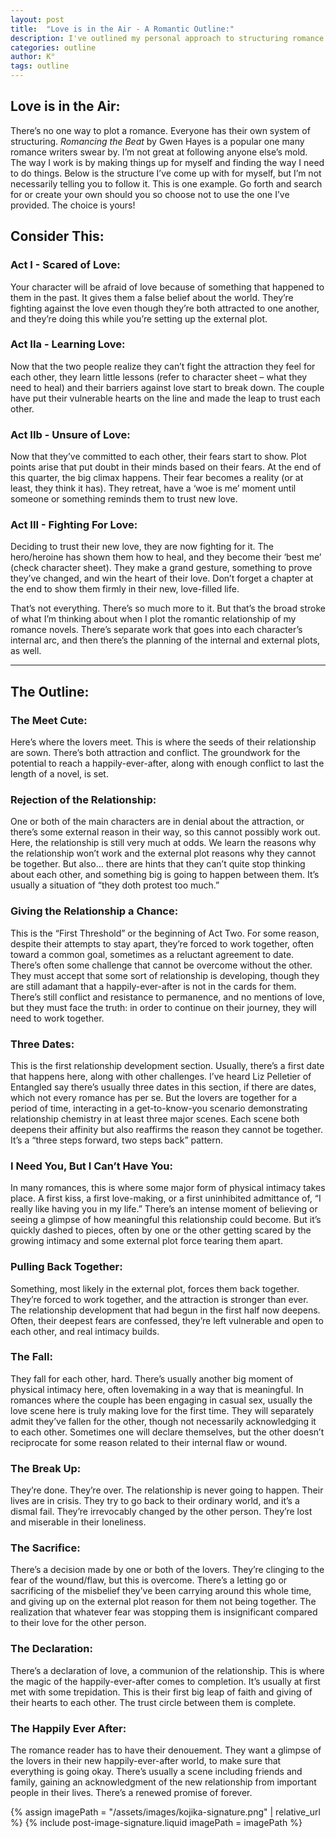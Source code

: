 ```yaml
---
layout: post
title:  "Love is in the Air - A Romantic Outline:"
description: I've outlined my personal approach to structuring romance novels, breaking down both the three-act framework and the detailed beats that build a compelling love story. From the initial meet-cute through to the happily ever after, each stage carefully balances character growth with relationship development. While popular frameworks like Romancing the Beat work for many writers, I've found this structure helps craft authentic romantic arcs that feel both emotionally satisfying and naturally paced.
categories: outline
author: K°
tags: outline
---
```


## Love is in the Air:
There’s no one way to plot a romance. Everyone has their own system of structuring. *Romancing the Beat* by Gwen Hayes is a popular one many romance writers swear by. I’m not great at following anyone else’s mold. The way I work is by making things up for myself and finding the way I need to do things. Below is the structure I’ve come up with for myself, but I’m not necessarily telling you to follow it. This is one example. Go forth and search for or create your own should you so choose not to use the one I’ve provided. The choice is yours!

## Consider This:
### Act I - Scared of Love:  
Your character will be afraid of love because of something that happened to them in the past. It gives them a false belief about the world. They’re fighting against the love even though they’re both attracted to one another, and they’re doing this while you’re setting up the external plot.

### Act IIa - Learning Love:  
Now that the two people realize they can’t fight the attraction they feel for each other, they learn little lessons (refer to character sheet – what they need to heal) and their barriers against love start to break down. The couple have put their vulnerable hearts on the line and made the leap to trust each other.

### Act IIb - Unsure of Love:  
Now that they’ve committed to each other, their fears start to show. Plot points arise that put doubt in their minds based on their fears. At the end of this quarter, the big climax happens. Their fear becomes a reality (or at least, they think it has). They retreat, have a ‘woe is me’ moment until someone or something reminds them to trust new love.

### Act III - Fighting For Love:  
Deciding to trust their new love, they are now fighting for it. The hero/heroine has shown them how to heal, and they become their ‘best me’ (check character sheet). They make a grand gesture, something to prove they’ve changed, and win the heart of their love. Don’t forget a chapter at the end to show them firmly in their new, love-filled life.

That’s not everything. There’s so much more to it. But that’s the broad stroke of what I’m thinking about when I plot the romantic relationship of my romance novels. There’s separate work that goes into each character’s internal arc, and then there’s the planning of the internal and external plots, as well.

---

## The Outline:
### The Meet Cute:  
Here’s where the lovers meet. This is where the seeds of their relationship are sown. There’s both attraction and conflict. The groundwork for the potential to reach a happily-ever-after, along with enough conflict to last the length of a novel, is set.

### Rejection of the Relationship:  
One or both of the main characters are in denial about the attraction, or there’s some external reason in their way, so this cannot possibly work out. Here, the relationship is still very much at odds. We learn the reasons why the relationship won’t work and the external plot reasons why they cannot be together. But also… there are hints that they can’t quite stop thinking about each other, and something big is going to happen between them. It’s usually a situation of “they doth protest too much.”

### Giving the Relationship a Chance:  
This is the “First Threshold” or the beginning of Act Two. For some reason, despite their attempts to stay apart, they’re forced to work together, often toward a common goal, sometimes as a reluctant agreement to date. There’s often some challenge that cannot be overcome without the other. They must accept that some sort of relationship is developing, though they are still adamant that a happily-ever-after is not in the cards for them. There’s still conflict and resistance to permanence, and no mentions of love, but they must face the truth: in order to continue on their journey, they will need to work together.

### Three Dates:  
This is the first relationship development section. Usually, there’s a first date that happens here, along with other challenges. I’ve heard Liz Pelletier of Entangled say there’s usually three dates in this section, if there are dates, which not every romance has per se. But the lovers are together for a period of time, interacting in a get-to-know-you scenario demonstrating relationship chemistry in at least three major scenes. Each scene both deepens their affinity but also reaffirms the reason they cannot be together. It’s a “three steps forward, two steps back” pattern.

### I Need You, But I Can’t Have You:  
In many romances, this is where some major form of physical intimacy takes place. A first kiss, a first love-making, or a first uninhibited admittance of, “I really like having you in my life.” There’s an intense moment of believing or seeing a glimpse of how meaningful this relationship could become. But it’s quickly dashed to pieces, often by one or the other getting scared by the growing intimacy and some external plot force tearing them apart.

### Pulling Back Together:  
Something, most likely in the external plot, forces them back together. They’re forced to work together, and the attraction is stronger than ever. The relationship development that had begun in the first half now deepens. Often, their deepest fears are confessed, they’re left vulnerable and open to each other, and real intimacy builds.

### The Fall:  
They fall for each other, hard. There’s usually another big moment of physical intimacy here, often lovemaking in a way that is meaningful. In romances where the couple has been engaging in casual sex, usually the love scene here is truly making love for the first time. They will separately admit they’ve fallen for the other, though not necessarily acknowledging it to each other. Sometimes one will declare themselves, but the other doesn’t reciprocate for some reason related to their internal flaw or wound.

### The Break Up:  
They’re done. They’re over. The relationship is never going to happen. Their lives are in crisis. They try to go back to their ordinary world, and it’s a dismal fail. They’re irrevocably changed by the other person. They’re lost and miserable in their loneliness.

### The Sacrifice:  
There’s a decision made by one or both of the lovers. They’re clinging to the fear of the wound/flaw, but this is overcome. There’s a letting go or sacrificing of the misbelief they’ve been carrying around this whole time, and giving up on the external plot reason for them not being together. The realization that whatever fear was stopping them is insignificant compared to their love for the other person.

### The Declaration:  
There’s a declaration of love, a communion of the relationship. This is where the magic of the happily-ever-after comes to completion. It’s usually at first met with some trepidation. This is their first big leap of faith and giving of their hearts to each other. The trust circle between them is complete.

### The Happily Ever After:  
The romance reader has to have their denouement. They want a glimpse of the lovers in their new happily-ever-after world, to make sure that everything is going okay. There’s usually a scene including friends and family, gaining an acknowledgment of the new relationship from important people in their lives. There’s a renewed promise of forever.

<!-- signature -->
{% assign imagePath = "/assets/images/kojika-signature.png" | relative_url %}
{% include post-image-signature.liquid imagePath = imagePath %}

<script>
    $(".navbar").removeClass("navbar").addClass("navbar-kiss");
</script>